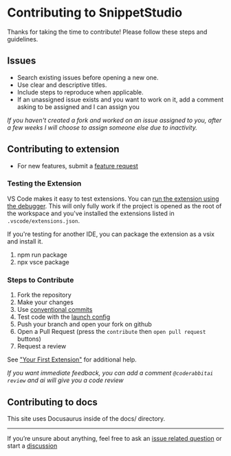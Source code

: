 # Contributing to SnippetStudio

Thanks for taking the time to contribute! Please follow these steps and guidelines.

## Issues

- Search existing issues before opening a new one.
- Use clear and descriptive titles.
- Include steps to reproduce when applicable.
- If an unassigned issue exists and you want to work on it, add a comment asking to be assigned and I can assign you

_If you haven't created a fork and worked on an issue assigned to you, after a few weeks I will choose to assign someone else due to inactivity._

## Contributing to extension

- For new features, submit a [feature request](https://github.com/alexanderdombroski/snippetstudio/issues/new?template=feature_request.yml)

### Testing the Extension

VS Code makes it easy to test extensions. You can [run the extension using the debugger](https://code.visualstudio.com/docs/debugtest/debugging#_start-a-debugging-session). This will only fully work if the project is opened as the root of the workspace and you've installed the extensions listed in `.vscode/extensions.json`.

If you're testing for another IDE, you can package the extension as a vsix and install it.

1. npm run package
2. npx vsce package

### Steps to Contribute

1. Fork the repository
2. Make your changes
3. Use [conventional commits](https://www.conventionalcommits.org/en/v1.0.0/)
4. Test code with the [launch config](https://code.visualstudio.com/docs/debugtest/debugging#_launch-configurations)
5. Push your branch and open your fork on github
6. Open a Pull Request (press the `contribute` then `open pull request` buttons)
7. Request a review

See ["Your First Extension"](https://code.visualstudio.com/api/get-started/your-first-extension) for additional help.

_If you want immediate feedback, you can add a comment `@coderabbitai review` and ai will give you a code review_

## Contributing to docs

This site uses Docusaurus inside of the docs/ directory.

---

If you’re unsure about anything, feel free to ask an [issue related question](https://github.com/alexanderdombroski/snippetstudio/issues/new?template=question.yml) or start a [discussion](https://github.com/alexanderdombroski/snippetstudio/discussions)